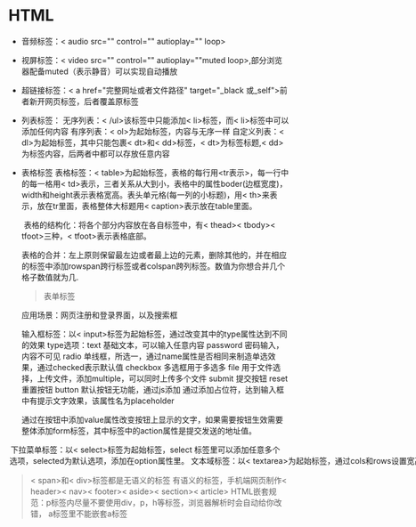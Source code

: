 # HTML

- 音频标签：<  audio src="" control="" autioplay="" loop>

- 视屏标签：<  video src="" control="" autioplay=""muted loop>,部分浏览器配备muted（表示静音）可以实现自动播放

- 超链接标签：< a href="完整网址或者文件路径" target="_black 或_self">前者新开网页标签，后者覆盖原标签

- 列表标签：
	        无序列表：< /ul>该标签中只能添加< li>标签，而< li>标签中可以添加任何内容
	        有序列表：< ol>为起始标签，内容与无序一样
	        自定义列表：< dl>为起始标签，其中只能包裹< dt>和< dd>标签，< dt>为标签标题,< dd>为标签内容，后两者中都可以存放任意内容

- 表格标签
	       表格标签：< table>为起始标签，表格的每行用<tr表示>，每一行中的每一格用< td>表示，三者关系从大到小，表格中的属性boder(边框宽度)，width和height表示表格宽高。表头单元格(每一列的小标题)，用< th>来表示，放在tr里面，表格整体大标题用< caption>表示放在table里面。

	​       表格的结构化：将各个部分内容放在各自标签中，有< thead>< tbody>< tfoot>三种，< tfoot>表示表格底部。

	​       表格的合并：左上原则保留最左边或者最上边的元素，删除其他的，并在相应的标签中添加rowspan跨行标签或者colspan跨列标签。数值为你想合并几个格子数值就为几.

	

	>  表单标签

	应用场景：网页注册和登录界面，以及搜索框

	输入框标签：以< input>标签为起始标签，通过改变其中的type属性达到不同的效果
	type选项：text 基础文本，可以输入任意内容
	         password  密码输入，内容不可见
	         radio  单线框，所选一，通过name属性是否相同来制造单选效果，通过checked表示默认值
	        checkbox  多选框用于多选多
	        file  用于文件选择，上传文件，添加multiple，可以同时上传多个文件
	        submit  提交按钮
	        reset  重置按钮
	        button 默认按钮无功能，通过js添加
	通过添加占位符，达到输入框中有提示文字效果，该属性名为placeholder

	通过在按钮中添加value属性改变按钮上显示的文字，如果需要按钮生效需要整体添加form标签，其中标签中的action属性是提交发送的地址值。

​      下拉菜单标签：以< select>标签为起始标签，select 标签里可以添加任意多个<option>选项，selected为默认选项，添加在option属性里。
​      文本域标签：以< textarea>为起始标签，通过cols和rows设置宽高
​      label标签：绑定内容与标签的关系，用< label>标签将内容包裹，给表单加id属性，给label添加for属性，属性值为id。或者直接将表单标签写进label标签里面，去掉for属性即可
语义标签

> < span>和< div>标签都是无语义的标签
> 有语义的标签，手机端网页制作< header>< nav>< footer>< aside>< section>< article>
> HTML嵌套规范：p标签内尽量不要使用div，p，h等标签，浏览器解析时会自动给你改错，
> a标签里不能嵌套a标签